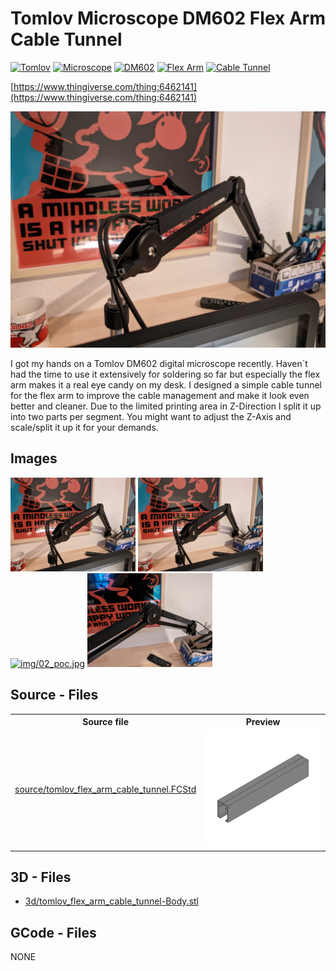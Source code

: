 # Tomlov Microscope DM602 Flex Arm Cable Tunnel
[![Tomlov](https://img.shields.io/badge/Tomlov-024c73)](https://www.thingiverse.com/tag:Tomlov)
[![Microscope](https://img.shields.io/badge/Microscope-024c73)](https://www.thingiverse.com/tag:Microscope)
[![DM602](https://img.shields.io/badge/DM602-024c73)](https://www.thingiverse.com/tag:DM602)
[![Flex Arm](https://img.shields.io/badge/Flex_Arm-024c73)](https://www.thingiverse.com/tag:Flex_Arm)
[![Cable Tunnel](https://img.shields.io/badge/Cable_Tunnel-024c73)](https://www.thingiverse.com/tag:Cable_Tunnel)

[https://www.thingiverse.com/thing:6462141](https://www.thingiverse.com/thing:6462141)


![thumbnail image](img/00_poc.jpg)


I got my hands on a Tomlov DM602 digital microscope recently. Haven´t had the time to use it extensively for soldering so far but especially the flex arm makes it a real eye candy on my desk. I designed a simple cable tunnel for the flex arm to improve the cable management and make it look even better and cleaner. Due to the limited printing area in Z-Direction I split it up into two parts per segment. You might want to adjust the Z-Axis and scale/split it up it for your demands.

## Images
[<img src="img/00_poc.jpg" alt="img/00_poc.jpg" width="200"/>](img/00_poc.jpg)
[<img src="img/01_poc.jpg" alt="img/01_poc.jpg" width="200"/>](img/01_poc.jpg)
[<img src="img/02_poc.jpg" alt="img/02_poc.jpg" width="200"/>](img/02_poc.jpg)
[<img src="img/03_poc.jpg" alt="img/03_poc.jpg" width="200"/>](img/03_poc.jpg)

## Source - Files

<table>
  <tr>
    <th>Source file</th>
    <th>Preview</th>
  </tr>
  <tr>
    <td>
        <a href="source/tomlov_flex_arm_cable_tunnel.FCStd">source/tomlov_flex_arm_cable_tunnel.FCStd</a>
    </td>
    <td>
        <img src="img/previews/tomlov_flex_arm_cable_tunnel.png" alt="img/previews/tomlov_flex_arm_cable_tunnel.png" width="200"/>
    </td>
  </tr>
</table>

## 3D - Files
* [3d/tomlov_flex_arm_cable_tunnel-Body.stl](3d/tomlov_flex_arm_cable_tunnel-Body.stl)

## GCode - Files
NONE